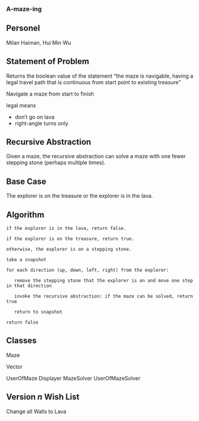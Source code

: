 ### A-maze-ing
## Personel
Milan Haiman, Hui Min Wu
## Statement of Problem
Returns the boolean value of the statement “the maze is navigable, having a legal travel path that is continuous from start point to existing treasure”

Navigate a maze from start to finish

legal means
- don’t go on lava
- right-angle turns only

## Recursive Abstraction
Given a maze, the recursive abstraction can solve a maze with one fewer stepping stone (perhaps multiple times).

## Base Case
The explorer is on the treasure or the explorer is in the lava.

## Algorithm
```
if the explorer is in the lava, return false.

if the explorer is on the treasure, return true.

otherwise, the explorer is on a stepping stone.

take a snapshot

for each direction (up, down, left, right) from the explorer:
  
   remove the stepping stone that the explorer is on and move one step in that direction
  
   invoke the recursive abstraction: if the maze can be solved, return true
  
   return to snapshot

return false
```

## Classes
Maze
  
  Vector

UserOfMaze
Displayer
MazeSolver
UserOfMazeSolver


## Version *n* Wish List

Change all Walls to Lava

